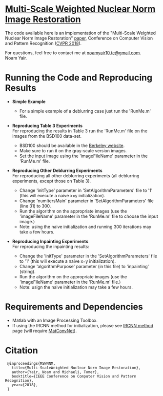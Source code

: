 # [Multi-Scale Weighted Nuclear Norm Image Restoration](https://tomer.net.technion.ac.il/files/2018/03/MultiScaleWNNM_CVPR18.pdf)


The code available here is an implementation of the "Multi-Scale Weighted Nuclear Norm Image Restoration" [paper](https://tomer.net.technion.ac.il/files/2018/03/MultiScaleWNNM_CVPR18.pdf), Conference on Computer Vision and Pattern Recognition ([CVPR 2018](http://cvpr2018.thecvf.com)).

For questions, feel free to contact me at [noamyair10.tc@gmail.com](noamyair10.tc@gmail.com).<br />
Noam Yair.


# Running the Code and Reproducing Results
- **Simple Example**
  * For a simple example of a deblurring case just run the 'RunMe.m' file.

- **Reproducing Table 3 Experiments**<br />
For reproducing the results in Table 3 run the 'RunMe.m' file on the images from the BSD100 data-set.
  * BSD100 should be available in the [Berkeley website](https://www2.eecs.berkeley.edu/Research/Projects/CS/vision/bsds/).
  * Make sure to run it on the gray-scale version images.
  * Set the input image using the 'imageFileName' parameter in the 'RunMe.m' file.

- **Reproducing Other Deblurring Experiments**<br />
For reproducing all other deblurring experiments (all deblurring experiments, except those on Table 3).
  * Change 'initType' parameter in 'SetAlgorithmParameters' file to '1' (this will execute a naive x=y initialization).
  * Change 'numItersMain' parameter in 'SetAlgorithmParameters' file (line 31) to 300.
  * Run the algorithm on the appropriate images (use the 'imageFileName' parameter in the 'RunMe.m' file to choose the input image.)
  * Note: using the naive initialization and running 300 iterations may take a few hours.

- **Reproducing Inpainting Experiments**<br />
For reproducing the inpainting results:
  * Change the 'initType' parameter in the 'SetAlgorithmParameters' file to '1' (this will execute a naive x=y initialization).
  * Change 'algorithmPurpose' parameter (in this file) to 'inpainting' (string).
  * Run the algorithm on the appropriate images (use the 'imageFileName' parameter in the 'RunMe.m' file.)
  * Note: usign the naive initialization may take a few hours.


# Requirements and Dependencies
- Matlab with an Image Processing Toolbox.
- If using the IRCNN method for initialization, please see [IRCNN method](https://github.com/cszn/IRCNN) page (will require [MatConvNet](http://www.vlfeat.org/matconvnet/)).


# Citation

```
 @inproceedings{MSWNNM,
   title={Multi-ScaleWeighted Nuclear Norm Image Restoration},
   author={Yair, Noam and Michaeli, Tomer},
   booktitle={IEEE Conference on Computer Vision and Pattern Recognition},
   year={2018},
 }
 ```